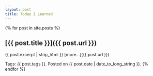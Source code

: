 ```yaml
---
layout: post
title: Today I Learned
---
```


{% for post in site.posts %}
## [{{ post.title }}]({{ post.url }}) 
{{ post.excerpt | strip_html }} [more...]({{ post.url }})

Tags: {{ post.tags }}.
Posted on {{ post.date | date_to_long_string }}.
{% endfor %}
